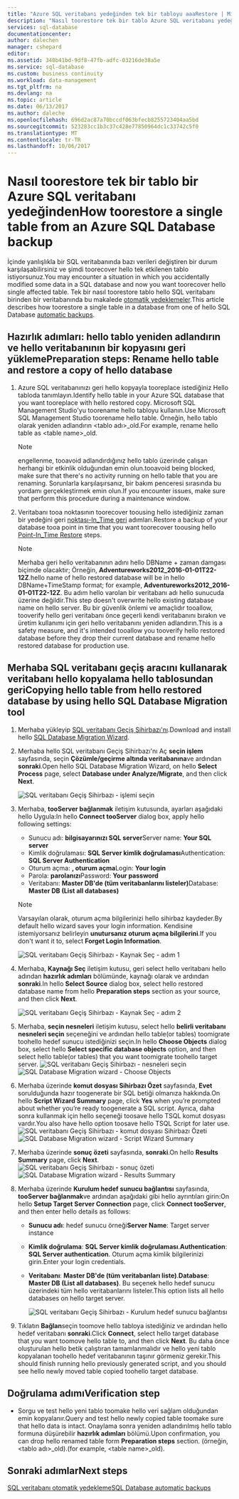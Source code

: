 ```yaml
---
title: "Azure SQL veritabanı yedeğinden tek bir tabloyu aaaRestore | Microsoft Docs"
description: "Nasıl toorestore tek bir tablo Azure SQL veritabanı yedeğinden öğrenin."
services: sql-database
documentationcenter: 
author: dalechen
manager: cshepard
editor: 
ms.assetid: 340b41bd-9df8-47fb-adfc-03216de38a5e
ms.service: sql-database
ms.custom: business continuity
ms.workload: data-management
ms.tgt_pltfrm: na
ms.devlang: na
ms.topic: article
ms.date: 06/13/2017
ms.author: daleche
ms.openlocfilehash: 696d2ac87a70bccdf063bfecb8255723404aa5bd
ms.sourcegitcommit: 523283cc1b3c37c428e77850964dc1c33742c5f0
ms.translationtype: MT
ms.contentlocale: tr-TR
ms.lasthandoff: 10/06/2017
---
```

# <a name="how-toorestore-a-single-table-from-an-azure-sql-database-backup"></a><span data-ttu-id="10774-103">Nasıl toorestore tek bir tablo bir Azure SQL veritabanı yedeğinden</span><span class="sxs-lookup"><span data-stu-id="10774-103">How toorestore a single table from an Azure SQL Database backup</span></span>
<span data-ttu-id="10774-104">İçinde yanlışlıkla bir SQL veritabanında bazı verileri değiştiren bir durum karşılaşabilirsiniz ve şimdi toorecover hello tek etkilenen tablo istiyorsunuz.</span><span class="sxs-lookup"><span data-stu-id="10774-104">You may encounter a situation in which you accidentally modified some data in a SQL database and now you want toorecover hello single affected table.</span></span> <span data-ttu-id="10774-105">Tek bir nasıl toorestore tablo hello SQL veritabanı birinden bir veritabanında bu makalede [otomatik yedeklemeler](sql-database-automated-backups.md).</span><span class="sxs-lookup"><span data-stu-id="10774-105">This article describes how toorestore a single table in a database from one of hello SQL Database [automatic backups](sql-database-automated-backups.md).</span></span>

## <a name="preparation-steps-rename-hello-table-and-restore-a-copy-of-hello-database"></a><span data-ttu-id="10774-106">Hazırlık adımları: hello tablo yeniden adlandırın ve hello veritabanının bir kopyasını geri yükleme</span><span class="sxs-lookup"><span data-stu-id="10774-106">Preparation steps: Rename hello table and restore a copy of hello database</span></span>
1. <span data-ttu-id="10774-107">Azure SQL veritabanınızı geri hello kopyayla tooreplace istediğiniz Hello tabloda tanımlayın.</span><span class="sxs-lookup"><span data-stu-id="10774-107">Identify hello table in your Azure SQL database that you want tooreplace with hello restored copy.</span></span> <span data-ttu-id="10774-108">Microsoft SQL Management Studio'yu toorename hello tabloyu kullanın.</span><span class="sxs-lookup"><span data-stu-id="10774-108">Use Microsoft SQL Management Studio toorename hello table.</span></span> <span data-ttu-id="10774-109">Örneğin, hello tablo olarak yeniden adlandırın &lt;tablo adı&gt;_old.</span><span class="sxs-lookup"><span data-stu-id="10774-109">For example, rename hello table as &lt;table name&gt;_old.</span></span>
   
   > [!NOTE]
   > <span data-ttu-id="10774-110">engellenme, tooavoid adlandırdığınız hello tablo üzerinde çalışan herhangi bir etkinlik olduğundan emin olun.</span><span class="sxs-lookup"><span data-stu-id="10774-110">tooavoid being blocked, make sure that there's no activity running on hello table that you are renaming.</span></span> <span data-ttu-id="10774-111">Sorunlarla karşılaşırsanız, bir bakım penceresi sırasında bu yordamı gerçekleştirmek emin olun.</span><span class="sxs-lookup"><span data-stu-id="10774-111">If you encounter issues, make sure that perform this procedure during a maintenance window.</span></span>
   >

2. <span data-ttu-id="10774-112">Veritabanı tooa noktasının toorecover toousing hello istediğiniz zaman bir yedeğini geri [noktası-In_Time geri](sql-database-recovery-using-backups.md#point-in-time-restore) adımları.</span><span class="sxs-lookup"><span data-stu-id="10774-112">Restore a backup of your database tooa point in time that you want toorecover toousing hello [Point-In_Time Restore](sql-database-recovery-using-backups.md#point-in-time-restore) steps.</span></span>
   
   > [!NOTE]
   > <span data-ttu-id="10774-113">Merhaba geri hello veritabanının adını hello DBName + zaman damgası biçimde olacaktır; Örneğin, **Adventureworks2012_2016-01-01T22-12Z**.</span><span class="sxs-lookup"><span data-stu-id="10774-113">hello name of hello restored database will be in hello DBName+TimeStamp format; for example, **Adventureworks2012_2016-01-01T22-12Z**.</span></span> <span data-ttu-id="10774-114">Bu adım hello varolan bir veritabanı adı hello sunucuda üzerine değildir.</span><span class="sxs-lookup"><span data-stu-id="10774-114">This step doesn't overwrite hello existing database name on hello server.</span></span> <span data-ttu-id="10774-115">Bu bir güvenlik önlemi ve amaçlıdır tooallow, tooverify hello geri veritabanı önce geçerli kendi veritabanını bırakın ve üretim kullanımı için geri hello veritabanını yeniden adlandırın.</span><span class="sxs-lookup"><span data-stu-id="10774-115">This is a safety measure, and it's intended tooallow you tooverify hello restored database before they drop their current database and rename hello restored database for production use.</span></span>
   
## <a name="copying-hello-table-from-hello-restored-database-by-using-hello-sql-database-migration-tool"></a><span data-ttu-id="10774-116">Merhaba SQL veritabanı geçiş aracını kullanarak veritabanı hello kopyalama hello tablosundan geri</span><span class="sxs-lookup"><span data-stu-id="10774-116">Copying hello table from hello restored database by using hello SQL Database Migration tool</span></span>

1. <span data-ttu-id="10774-117">Merhaba yükleyip [SQL veritabanı Geçiş Sihirbazı'nı](https://sqlazuremw.codeplex.com).</span><span class="sxs-lookup"><span data-stu-id="10774-117">Download and install hello [SQL Database Migration Wizard](https://sqlazuremw.codeplex.com).</span></span>
2. <span data-ttu-id="10774-118">Merhaba hello SQL veritabanı Geçiş Sihirbazı'nı Aç **seçin işlem** sayfasında, seçin **Çözümle/geçirme altında veritabanına**ve ardından **sonraki**.</span><span class="sxs-lookup"><span data-stu-id="10774-118">Open hello SQL Database Migration Wizard, on hello **Select Process** page, select **Database under Analyze/Migrate**, and then click **Next**.</span></span>

   ![SQL veritabanı Geçiş Sihirbazı - işlemi seçin](./media/sql-database-cloud-migrate-restore-single-table-azure-backup/1.png)

3. <span data-ttu-id="10774-120">Merhaba, **tooServer bağlanmak** iletişim kutusunda, ayarları aşağıdaki hello Uygula:</span><span class="sxs-lookup"><span data-stu-id="10774-120">In hello **Connect tooServer** dialog box, apply hello following settings:</span></span>

   * <span data-ttu-id="10774-121">Sunucu adı: **bilgisayarınızı SQL server**</span><span class="sxs-lookup"><span data-stu-id="10774-121">Server name: **Your SQL server**</span></span>
   * <span data-ttu-id="10774-122">Kimlik doğrulaması: **SQL Server kimlik doğrulaması**</span><span class="sxs-lookup"><span data-stu-id="10774-122">Authentication: **SQL Server Authentication**</span></span>
   * <span data-ttu-id="10774-123">Oturum açma: **, oturum açma**</span><span class="sxs-lookup"><span data-stu-id="10774-123">Login: **Your login**</span></span>
   * <span data-ttu-id="10774-124">Parola: **parolanızı**</span><span class="sxs-lookup"><span data-stu-id="10774-124">Password: **Your password**</span></span>
   * <span data-ttu-id="10774-125">Veritabanı: **Master DB'de (tüm veritabanlarını listeler)**</span><span class="sxs-lookup"><span data-stu-id="10774-125">Database: **Master DB (List all databases)**</span></span>
   
   > [!NOTE]
   > <span data-ttu-id="10774-126">Varsayılan olarak, oturum açma bilgilerinizi hello sihirbaz kaydeder.</span><span class="sxs-lookup"><span data-stu-id="10774-126">By default hello wizard saves your login information.</span></span> <span data-ttu-id="10774-127">Kendisine istemiyorsanız belirleyin **unutursanız oturum açma bilgilerini**.</span><span class="sxs-lookup"><span data-stu-id="10774-127">If you don't want it to, select **Forget Login Information**.</span></span>
   >
   
     ![SQL veritabanı Geçiş Sihirbazı - Kaynak Seç - adım 1](./media/sql-database-cloud-migrate-restore-single-table-azure-backup/2.png)
4. <span data-ttu-id="10774-129">Merhaba, **Kaynağı Seç** iletişim kutusu, geri select hello veritabanı hello adından **hazırlık adımları** bölümünde, kaynağı olarak ve ardından **sonraki**.</span><span class="sxs-lookup"><span data-stu-id="10774-129">In hello **Select Source** dialog box, select hello restored database name from hello **Preparation steps** section as your source, and then click **Next**.</span></span>
   
    ![SQL veritabanı Geçiş Sihirbazı - Kaynak Seç - adım 2](./media/sql-database-cloud-migrate-restore-single-table-azure-backup/3.png)
5. <span data-ttu-id="10774-131">Merhaba, **seçin nesneleri** iletişim kutusu, select hello **belirli veritabanı nesneleri seçin** seçeneğini ve ardından hello table(or tables) toomigrate toohello hedef sunucu istediğinizi seçin.</span><span class="sxs-lookup"><span data-stu-id="10774-131">In hello **Choose Objects** dialog box, select hello **Select specific database objects** option, and then select hello table(or tables) that you want toomigrate toohello target server.</span></span>
   <span data-ttu-id="10774-132">![SQL veritabanı Geçiş Sihirbazı - nesneleri seçin](./media/sql-database-cloud-migrate-restore-single-table-azure-backup/4.png)</span><span class="sxs-lookup"><span data-stu-id="10774-132">![SQL Database Migration wizard - Choose Objects](./media/sql-database-cloud-migrate-restore-single-table-azure-backup/4.png)</span></span>
6. <span data-ttu-id="10774-133">Merhaba üzerinde **komut dosyası Sihirbazı Özet** sayfasında, **Evet** sorulduğunda hazır toogenerate bir SQL betiği olmanıza hakkında.</span><span class="sxs-lookup"><span data-stu-id="10774-133">On hello **Script Wizard Summary** page, click **Yes** when you’re prompted about whether you’re ready toogenerate a SQL script.</span></span> <span data-ttu-id="10774-134">Ayrıca, daha sonra kullanmak için hello seçeneği toosave hello TSQL komut dosyası vardır.</span><span class="sxs-lookup"><span data-stu-id="10774-134">You also have hello option toosave hello TSQL Script for later use.</span></span>
   <span data-ttu-id="10774-135">![SQL veritabanı Geçiş Sihirbazı - komut dosyası Sihirbazı Özeti](./media/sql-database-cloud-migrate-restore-single-table-azure-backup/5.png)</span><span class="sxs-lookup"><span data-stu-id="10774-135">![SQL Database Migration wizard - Script Wizard Summary](./media/sql-database-cloud-migrate-restore-single-table-azure-backup/5.png)</span></span>
7. <span data-ttu-id="10774-136">Merhaba üzerinde **sonuç özeti** sayfasında, **sonraki**.</span><span class="sxs-lookup"><span data-stu-id="10774-136">On hello **Results Summary** page, click **Next**.</span></span>
   <span data-ttu-id="10774-137">![SQL veritabanı Geçiş Sihirbazı - sonuç özeti](./media/sql-database-cloud-migrate-restore-single-table-azure-backup/6.png)</span><span class="sxs-lookup"><span data-stu-id="10774-137">![SQL Database Migration wizard - Results Summary](./media/sql-database-cloud-migrate-restore-single-table-azure-backup/6.png)</span></span>
8. <span data-ttu-id="10774-138">Merhaba üzerinde **Kurulum hedef sunucu bağlantısı** sayfasında, **tooServer bağlanmak**ve ardından aşağıdaki gibi hello ayrıntıları girin:</span><span class="sxs-lookup"><span data-stu-id="10774-138">On hello **Setup Target Server Connection** page, click **Connect tooServer**, and then enter hello details as follows:</span></span>
   
   * <span data-ttu-id="10774-139">**Sunucu adı**: hedef sunucu örneği</span><span class="sxs-lookup"><span data-stu-id="10774-139">**Server Name**: Target server instance</span></span>
   * <span data-ttu-id="10774-140">**Kimlik doğrulama**: **SQL Server kimlik doğrulaması**.</span><span class="sxs-lookup"><span data-stu-id="10774-140">**Authentication**: **SQL Server authentication**.</span></span> <span data-ttu-id="10774-141">Oturum açma kimlik bilgilerinizi girin.</span><span class="sxs-lookup"><span data-stu-id="10774-141">Enter your login credentials.</span></span>
   * <span data-ttu-id="10774-142">**Veritabanı**: **Master DB'de (tüm veritabanları liste)**.</span><span class="sxs-lookup"><span data-stu-id="10774-142">**Database**: **Master DB (List all databases)**.</span></span> <span data-ttu-id="10774-143">Bu seçenek hello hedef sunucu üzerindeki tüm hello veritabanlarını listeler.</span><span class="sxs-lookup"><span data-stu-id="10774-143">This option lists all hello databases on hello target server.</span></span>
     
     ![SQL veritabanı Geçiş Sihirbazı - Kurulum hedef sunucu bağlantısı](./media/sql-database-cloud-migrate-restore-single-table-azure-backup/7.png)
9. <span data-ttu-id="10774-145">Tıklatın **Bağlan**seçin toomove hello tabloya istediğiniz ve ardından hello hedef veritabanı **sonraki**.</span><span class="sxs-lookup"><span data-stu-id="10774-145">Click **Connect**, select hello target database that you want toomove hello table to, and then click **Next**.</span></span> <span data-ttu-id="10774-146">Bu daha önce oluşturulan hello betik çalıştıran tamamlanmalıdır ve hello yeni tablo kopyalanan toohello hedef veritabanının taşınır görmeniz gerekir.</span><span class="sxs-lookup"><span data-stu-id="10774-146">This should finish running hello previously generated script, and you should see hello newly moved table copied toohello target database.</span></span>

## <a name="verification-step"></a><span data-ttu-id="10774-147">Doğrulama adımı</span><span class="sxs-lookup"><span data-stu-id="10774-147">Verification step</span></span>

- <span data-ttu-id="10774-148">Sorgu ve test hello yeni tablo toomake hello veri sağlam olduğundan emin kopyalanır.</span><span class="sxs-lookup"><span data-stu-id="10774-148">Query and test hello newly copied table toomake sure that hello data is intact.</span></span> <span data-ttu-id="10774-149">Onaylama sonra yeniden adlandırılmış hello tablo formuna düşürebilir **hazırlık adımları** bölümü.</span><span class="sxs-lookup"><span data-stu-id="10774-149">Upon confirmation, you can drop hello renamed table form **Preparation steps** section.</span></span> <span data-ttu-id="10774-150">(örneğin, &lt;tablo adı&gt;_old).</span><span class="sxs-lookup"><span data-stu-id="10774-150">(for example, &lt;table name&gt;_old).</span></span>

## <a name="next-steps"></a><span data-ttu-id="10774-151">Sonraki adımlar</span><span class="sxs-lookup"><span data-stu-id="10774-151">Next steps</span></span>
[<span data-ttu-id="10774-152">SQL veritabanı otomatik yedekleme</span><span class="sxs-lookup"><span data-stu-id="10774-152">SQL Database automatic backups</span></span>](sql-database-automated-backups.md)

